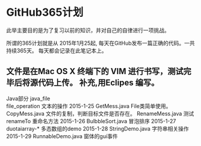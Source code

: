 # GitHub365计划

此举主要目的是为了复习以前的知识，并对自己的自律进行一项挑战。

所谓的365计划就是从 2015年1月25起,
每天在GitHub发布一篇正确的代码。一共持续365天。
每天都会记录在此笔记本上。

文件是在Mac OS X 终端下的 VIM 进行书写，测试完毕后将源代码上传。
补充,用Eclipes 编写。
----------------------------------------------------------------

Java部分
	java_file	
		file_operation	文本的操作
			2015-1-25 
				GetMess.java	File类简单使用。
				CopyMess.java 	文件的复制，判断目标文件是否存在。
				RenameMess.java 测试 renameTo 重命名方法
			2015-1-26
				BulbbleSort.java 冒泡排序
			2015-1-27
				duotaiarray-*	多态数组的demo
			2015-1-28
				StringDemo.java 字符串相关操作
			2015-1-29
				RunnableDemo.java 窗体的gui事件

